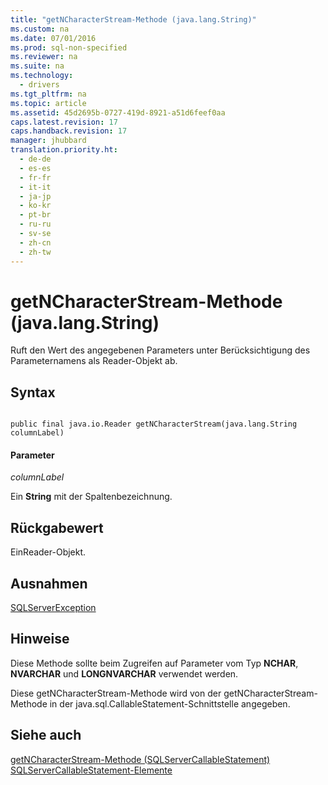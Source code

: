 ```yaml
---
title: "getNCharacterStream-Methode (java.lang.String)"
ms.custom: na
ms.date: 07/01/2016
ms.prod: sql-non-specified
ms.reviewer: na
ms.suite: na
ms.technology: 
  - drivers
ms.tgt_pltfrm: na
ms.topic: article
ms.assetid: 45d2695b-0727-419d-8921-a51d6feef0aa
caps.latest.revision: 17
caps.handback.revision: 17
manager: jhubbard
translation.priority.ht: 
  - de-de
  - es-es
  - fr-fr
  - it-it
  - ja-jp
  - ko-kr
  - pt-br
  - ru-ru
  - sv-se
  - zh-cn
  - zh-tw
---
```

# getNCharacterStream-Methode (java.lang.String)
  Ruft den Wert des angegebenen Parameters unter Berücksichtigung des Parameternamens als Reader\-Objekt ab.  
  
## Syntax  
  
```  
  
public final java.io.Reader getNCharacterStream(java.lang.String columnLabel)  
```  
  
#### Parameter  
 *columnLabel*  
  
 Ein **String** mit der Spaltenbezeichnung.  
  
## Rückgabewert  
 EinReader\-Objekt.  
  
## Ausnahmen  
 [SQLServerException](../content/SQLServerException-Class.md)  
  
## Hinweise  
 Diese Methode sollte beim Zugreifen auf Parameter vom Typ **NCHAR**, **NVARCHAR** und **LONGNVARCHAR** verwendet werden.  
  
 Diese getNCharacterStream\-Methode wird von der getNCharacterStream\-Methode in der java.sql.CallableStatement\-Schnittstelle angegeben.  
  
## Siehe auch  
 [getNCharacterStream-Methode &#40;SQLServerCallableStatement&#41;](../content/getNCharacterStream-Method--SQLServerCallableStatement-.md)   
 [SQLServerCallableStatement-Elemente](../content/SQLServerCallableStatement-Members.md)  
  
  